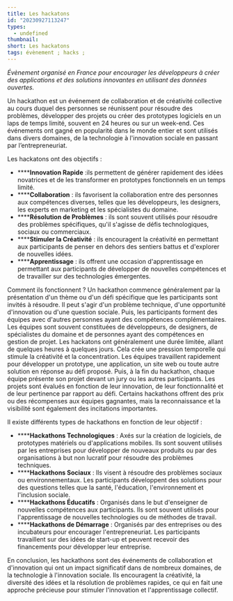 ```yaml
---
title: Les hackatons
id: "20230927113247"
types:
  - undefined
thumbnail: 
short: Les hackatons
tags: évènement ; hacks ; 
---
```


*Évènement organisé en France pour encourager les développeurs à créer des applications et des solutions innovantes en utilisant des données ouvertes.*

Un hackathon est un événement de collaboration et de créativité collective au cours duquel des personnes se réunissent pour résoudre des problèmes, développer des projets ou créer des prototypes logiciels en un laps de temps limité, souvent en 24 heures ou sur un week-end. Ces événements ont gagné en popularité dans le monde entier et sont utilisés dans divers domaines, de la technologie à l'innovation sociale en passant par l’entrepreneuriat.

Les hackatons ont des objectifs :

*   ******Innovation Rapide** :ils permettent de générer rapidement des idées novatrices et de les transformer en prototypes fonctionnels en un temps limité.
*   ******Collaboration** : ils favorisent la collaboration entre des personnes aux compétences diverses, telles que les développeurs, les designers, les experts en marketing et les spécialistes du domaine.
*   ******Résolution de Problèmes** : ils sont souvent utilisés pour résoudre des problèmes spécifiques, qu'il s'agisse de défis technologiques, sociaux ou commerciaux.
*   ******Stimuler la Créativité** : ils encouragent la créativité en permettant aux participants de penser en dehors des sentiers battus et d'explorer de nouvelles idées.
*   ******Apprentissage** : ils offrent une occasion d'apprentissage en permettant aux participants de développer de nouvelles compétences et de travailler sur des technologies émergentes.

Comment ils fonctionnent ?
Un hackathon commence généralement par la présentation d'un thème ou d'un défi spécifique que les participants sont invités à résoudre. Il peut s'agir d'un problème technique, d'une opportunité d'innovation ou d'une question sociale. Puis, les participants forment des équipes avec d'autres personnes ayant des compétences complémentaires. Les équipes sont souvent constituées de développeurs, de designers, de spécialistes du domaine et de personnes ayant des compétences en gestion de projet. Les hackatons ont généralement une durée limitée, allant de quelques heures à quelques jours. Cela crée une pression temporelle qui stimule la créativité et la concentration. Les équipes travaillent rapidement pour développer un prototype, une application, un site web ou toute autre solution en réponse au défi proposé.
Puis, à la fin du hackathon, chaque équipe présente son projet devant un jury ou les autres participants. Les projets sont évalués en fonction de leur innovation, de leur fonctionnalité et de leur pertinence par rapport au défi.
Certains hackathons offrent des prix ou des récompenses aux équipes gagnantes, mais la reconnaissance et la visibilité sont également des incitations importantes.

Il existe différents types de hackathons en fonction de leur objectif :

*   ******Hackathons Technologiques** : Axés sur la création de logiciels, de prototypes matériels ou d'applications mobiles. Ils sont souvent utilisés par les entreprises pour développer de nouveaux produits ou par des organisations à but non lucratif pour résoudre des problèmes techniques.
*   ******Hackathons Sociaux** : Ils visent à résoudre des problèmes sociaux ou environnementaux. Les participants développent des solutions pour des questions telles que la santé, l'éducation, l'environnement et l'inclusion sociale.
*   ******Hackathons Éducatifs** : Organisés dans le but d'enseigner de nouvelles compétences aux participants. Ils sont souvent utilisés pour l'apprentissage de nouvelles technologies ou de méthodes de travail.
*   ******Hackathons de Démarrage** : Organisés par des entreprises ou des incubateurs pour encourager l'entrepreneuriat. Les participants travaillent sur des idées de start-up et peuvent recevoir des financements pour développer leur entreprise.

En conclusion, les hackathons sont des événements de collaboration et d'innovation qui ont un impact significatif dans de nombreux domaines, de la technologie à l'innovation sociale. Ils encouragent la créativité, la diversité des idées et la résolution de problèmes rapides, ce qui en fait une approche précieuse pour stimuler l'innovation et l'apprentissage collectif.
